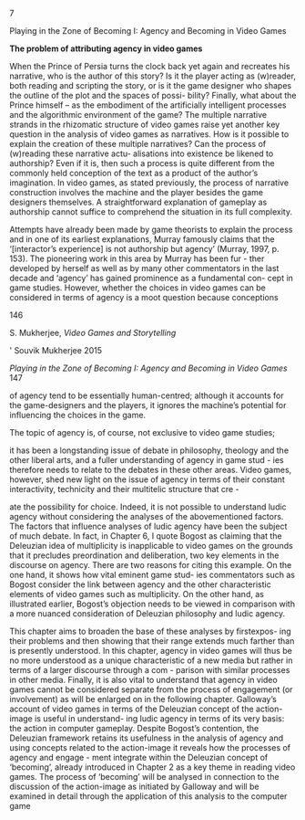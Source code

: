 ﻿7

Playing in the Zone of Becoming I: Agency and Becoming in Video Games

**The problem of attributing agency in video games**

When the Prince of Persia turns the clock back yet again and recreates his narrative, who is the author of this story? Is it the player acting as (w)reader, both reading and scripting the story, or is it the game designer who shapes the outline of the plot and the spaces of possi- bility? Finally, what about the Prince himself – as the embodiment of the artificially intelligent processes and the algorithmic environment of the game? The multiple narrative strands in the rhizomatic structure of video games raise yet another key question in the analysis of video games as narratives. How is it possible to explain the creation of these multiple narratives? Can the process of (w)reading these narrative actu- alisations into existence be likened to authorship? Even if it is, then such a process is quite different from the commonly held conception of the text as a product of the author’s imagination. In video games, as stated previously, the process of narrative construction involves the machine and the player besides the game designers themselves. A straightforward explanation of gameplay as authorship cannot suffice to comprehend the situation in its full complexity.

Attempts have already been made by game theorists to explain the process and in one of its earliest explanations, Murray famously claims that the ‘[interactor’s experience] is not authorship but agency’ (Murray, 1997, p. 153). The pioneering work in this area by Murray has been fur - ther developed by herself as well as by many other commentators in the last decade and ‘agency’ has gained prominence as a fundamental con- cept in game studies. However, whether the choices in video games can be considered in terms of agency is a moot question because conceptions

146

S. Mukherjee, *Video Games and Storytelling*

' Souvik Mukherjee 2015

*Playing in the Zone of Becoming I: Agency and Becoming in Video Games* 147

of agency tend to be essentially human-centred; although it accounts for the game-designers and the players, it ignores the machine’s potential for influencing the choices in the game.

The topic of agency is, of course, not exclusive to video game studies;

it has been a longstanding issue of debate in philosophy, theology and the other liberal arts, and a fuller understanding of agency in game stud - ies therefore needs to relate to the debates in these other areas. Video games, however, shed new light on the issue of agency in terms of their constant interactivity, technicity and their multitelic structure that cre -

ate the possibility for choice. Indeed, it is not possible to understand ludic agency without considering the analyses of the abovementioned factors. The factors that influence analyses of ludic agency have been the subject of much debate. In fact, in Chapter 6, I quote Bogost as claiming that the Deleuzian idea of multiplicity is inapplicable to video games on the grounds that it precludes preordination and deliberation, two key elements in the discourse on agency. There are two reasons for citing this example. On the one hand, it shows how vital eminent game stud- ies commentators such as Bogost consider the link between agency and the other characteristic elements of video games such as multiplicity. On the other hand, as illustrated earlier, Bogost’s objection needs to be viewed in comparison with a more nuanced consideration of Deleuzian philosophy and ludic agency.

This chapter aims to broaden the base of these analyses by firstexpos- ing their problems and then showing that their range extends much farther than is presently understood. In this chapter, agency in video games will thus be no more understood as a unique characteristic of a new media but rather in terms of a larger discourse through a com - parison with similar processes in other media. Finally, it is also vital to understand that agency in video games cannot be considered separate from the process of engagement (or involvement) as will be enlarged on in the following chapter. Galloway’s account of video games in terms of the Deleuzian concept of the action-image is useful in understand- ing ludic agency in terms of its very basis: the action in computer gameplay. Despite Bogost’s contention, the Deleuzian framework retains its usefulness in the analysis of agency and using concepts related to the action-image it reveals how the processes of agency and engage - ment integrate within the Deleuzian concept of ‘becoming’, already introduced in Chapter 2 as a key theme in reading video games. The process of ‘becoming’ will be analysed in connection to the discussion of the action-image as initiated by Galloway and will be examined in detail through the application of this analysis to the computer game
